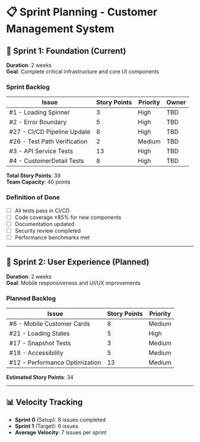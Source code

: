 # 📋 Sprint Planning - Customer Management System

## 🎯 Sprint 1: Foundation (Current)
**Duration**: 2 weeks  
**Goal**: Complete critical infrastructure and core UI components

### Sprint Backlog
| Issue | Story Points | Priority | Owner |
|-------|-------------|----------|-------|
| #1 - Loading Spinner | 3 | High | TBD |
| #2 - Error Boundary | 5 | High | TBD |
| #27 - CI/CD Pipeline Update | 8 | High | TBD |
| #26 - Test Path Verification | 2 | Medium | TBD |
| #3 - API Service Tests | 13 | High | TBD |
| #4 - CustomerDetail Tests | 8 | High | TBD |

**Total Story Points**: 39  
**Team Capacity**: 40 points

### Definition of Done
- [ ] All tests pass in CI/CD
- [ ] Code coverage ≥85% for new components
- [ ] Documentation updated
- [ ] Security review completed
- [ ] Performance benchmarks met

---

## 🎯 Sprint 2: User Experience (Planned)
**Duration**: 2 weeks  
**Goal**: Mobile responsiveness and UI/UX improvements

### Planned Backlog
| Issue | Story Points | Priority |
|-------|-------------|----------|
| #6 - Mobile Customer Cards | 8 | Medium |
| #21 - Loading States | 5 | High |
| #17 - Snapshot Tests | 3 | Medium |
| #18 - Accessibility | 5 | Medium |
| #12 - Performance Optimization | 13 | Medium |

**Estimated Story Points**: 34

---

## 📊 Velocity Tracking
- **Sprint 0** (Setup): 8 issues completed
- **Sprint 1** (Target): 6 issues
- **Average Velocity**: 7 issues per sprint